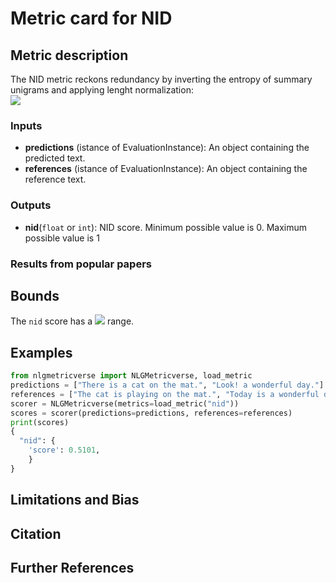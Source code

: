 # Metric card for NID

## Metric description
The NID metric reckons redundancy by inverting the entropy of summary unigrams and applying lenght normalization: <br><img src="https://render.githubusercontent.com/render/math?math={1 - entropy(y)/log(|y|)}">

### Inputs
- **predictions** (istance of EvaluationInstance): An object containing the predicted text.
- **references** (istance of EvaluationInstance): An object containing the reference text.

### Outputs
- **nid**(`float` or `int`): NID score. Minimum possible value is 0. Maximum possible value is 1

### Results from popular papers

## Bounds
The `nid` score has a <img src="https://render.githubusercontent.com/render/math?math={[0,1]}"> range.

## Examples
```python
from nlgmetricverse import NLGMetricverse, load_metric
predictions = ["There is a cat on the mat.", "Look! a wonderful day."]
references = ["The cat is playing on the mat.", "Today is a wonderful day"]
scorer = NLGMetricverse(metrics=load_metric("nid"))
scores = scorer(predictions=predictions, references=references)
print(scores)
{ 
  "nid": { 
    'score': 0.5101,
    }
}
```

## Limitations and Bias

## Citation

## Further References